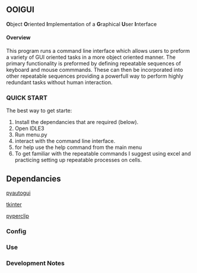 ## OOIGUI

**O**bject
**O**riented
**I**mplementation
of a
**G**raphical
**U**ser
**I**nterface

#### Overview

This program runs a command line interface which allows users to preform a variety of GUI oriented tasks in a more object oriented manner.  The primary functionality is preformed by defining repeatable sequences of keyboard and mouse commmands.  These can then be incorporated into other repeatable sequences providing a powerfull way to perform highly redundant tasks without human interaction.

### QUICK START

The best way to get starte:

1. Install the dependancies that are required (below).
2. Open IDLE3
3. Run menu.py
4. interact with the command line interface.
5. for help use the help command from the main menu
6. To get familiar with the repeatable commands I suggest using excel and practicing setting up repeatable processes on cells.

## Dependancies

[pyautogui](https://github.com/asweigart/pyautogui)

[tkinter](https://www.tutorialspoint.com/how-to-install-tkinter-in-python)

[pyperclip](https://pypi.org/project/pyperclip/)


### Config

### Use

### Development Notes
